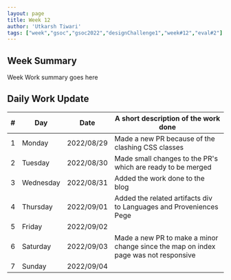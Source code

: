 ```yaml
---
layout: page
title: Week 12
author: 'Utkarsh Tiwari'
tags: ["week","gsoc","gsoc2022","designChallenge1","week#12","eval#2"]
---
```


## Week Summary

Week Work summary goes here 

## Daily Work Update

|\#|Day|Date|A short description of the work done|  
|---	|---	|---	|---	|  
|1   	| Monday 	|   2022/08/29	| Made a new PR because of the clashing CSS classes |  
|2   	| Tuesday  	|   2022/08/30	| Made small changes to the PR's which are ready to be merged	|  
|3   	| Wednesday |  2022/08/31 	| Added the work done to the blog |  
|4   	| Thursday  |   2022/09/01	| Added the related artifacts div to Languages and Proveniences Pege |  
|5   	| Friday  	|   2022/09/02	|  |  
|6   	| Saturday  |  2022/09/03	| Made a new PR to make a minor change since the map on index page was not responsive |  
|7   	| Sunday  	|   2022/09/04	|  |  
